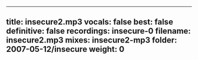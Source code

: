 
---
title: insecure2.mp3
vocals: false
best: false
definitive: false
recordings: insecure-0
filename: insecure2.mp3
mixes: insecure2-mp3
folder: 2007-05-12/insecure
weight: 0
---
